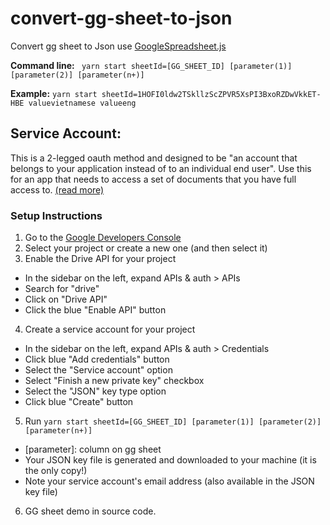# convert-gg-sheet-to-json
Convert gg sheet to Json use [GoogleSpreadsheet.js](https://www.npmjs.com/package/google-spreadsheet)

**Command line:** ` yarn start sheetId=[GG_SHEET_ID] [parameter(1)] [parameter(2)] [parameter(n+)]`

**Example:** `yarn start sheetId=1HOFI0ldw2TSkllzScZPVR5XsPI3BxoRZDwVkkET-HBE valuevietnamese valueeng`

## Service Account:
This is a 2-legged oauth method and designed to be "an account that belongs to your application instead of to an individual end user". Use this for an app that needs to access a set of documents that you have full access to. [(read more)](https://developers.google.com/identity/protocols/OAuth2ServiceAccount)

### Setup Instructions

1. Go to the [Google Developers Console](https://console.developers.google.com/project)
2. Select your project or create a new one (and then select it)
3. Enable the Drive API for your project
- In the sidebar on the left, expand APIs & auth > APIs
- Search for "drive"
- Click on "Drive API"
- Click the blue "Enable API" button
4. Create a service account for your project
- In the sidebar on the left, expand APIs & auth > Credentials
- Click blue "Add credentials" button
- Select the "Service account" option
- Select "Finish a new private key" checkbox
- Select the "JSON" key type option
- Click blue "Create" button
5. Run `yarn start sheetId=[GG_SHEET_ID] [parameter(1)] [parameter(2)] [parameter(n+)]`
- [parameter]: column on gg sheet
- Your JSON key file is generated and downloaded to your machine (it is the only copy!)
- Note your service account's email address (also available in the JSON key file)
6. GG sheet demo in source code.
